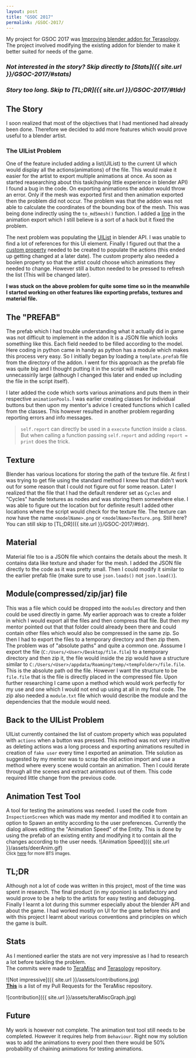 ```yaml
---
layout: post
title: "GSOC 2017"
permalink: /GSOC-2017/
---
```


<style>
	.page-header { color: #fff; text-align: center; background-color: #159957; background-image: linear-gradient(120deg, #22c1c3, #fdbb2d); }/*summer*/
	@media screen and (min-width: 64em) { .page-header { padding: 0rem 0rem; } }
	.hide{display: none;}
</style>

My project for GSOC 2017 was [Improving blender addon for Terasology](https://summerofcode.withgoogle.com/projects/#5727406135443456). The project involved modifying the existing addon for blender to make it better suited for needs of the game.  

### *Not interested in the story? Skip directly to [Stats]({{ site.url }}/GSOC-2017/#stats)*  
### *Story too long. Skip to [TL;DR]({{ site.url }}/GSOC-2017/#tldr)*

## The Story
I soon realized that most of the objectives that I had mentioned had already been done. Therefore we decided to add more features which would prove useful to a blender artist.  

### The UIList Problem
One of the feature included adding a list(UIList) to the current UI which would display all the actions(animations) of the file. This would make it easier for the artist to export multiple animations at once. As soon as started reasearching about this task(having little experience in blender API) I found a bug in the code. On exporting animations the addon would throw an error. Only if the mesh was exported first and then animation exported then the problem did not occur. The problem was that the addon was not able to calculate the coordinates of the bounding box of the mesh. This was being done indirectly using the `to_md5mesh()` function. I added a [line](https://github.com/MovingBlocks/TeraMisc/blob/master/blender_addons/io_md5_exporter/io_export_md5.py#L923) in the animation export which I still believe is a sort of a hack but it fixed the problem.  

The next problem was populating the [UIList](https://docs.blender.org/api/blender_python_api_2_70_5/bpy.types.UIList.html) in blender API. I was unable to find a lot of references for this UI element. Finally I figured out that the a [custom property](https://github.com/MovingBlocks/TeraMisc/blob/master/blender_addons/io_md5_exporter/io_export_md5.py#L1406) needed to be created to populate the actions (this ended up getting changed at a later date). The custom property also needed a boolen property so that the artist could choose which animations they needed to change. However still a button needed to be pressed to refresh the list (This will be changed later).

**I was stuck on the above problem for quite some time so in the meanwhile I started working on other features like exporting prefabs, textures and material file.**

## The **"PREFAB"**
The prefab which I had trouble understanding what it actually did in game was not difficult to implement in the addon
It is a JSON file which looks something like this. Each field needed to be filled according to the model. Here coding in python came in handy as python has a module which makes this process very easy. So I initially began by loading a `template.prefab` file from the directory of the addon. I went for this approach as the prefab file was quite big and I thought putting it in the script will make the unnecassirily large (although I changed this later and ended up including the file in the script itself).

I later added the code which sorts various animations and puts them in their respective `animationPools`. I was earlier creating classes for individual buttons but then upon my mentor's advice I created functions which I called from the classes. This however resulted in another problem regarding reporting errors and info messages.
> `self.report` can directly be used in a `execute` function inside a class. But when calling a function passing `self.report` and adding `report = print` does the trick.

## Texture
Blender has various locations for storing the path of the texture file. At first I was trying to get file using the standard method I knew but that didn't work out for some reason that I could not figure out for some reason. Later I realized that the file that I had the default renderer set as `Cycles` and "Cycles" handle textures as nodes and was storing them somewhere else. I was able to figure out the location but for definite result I added other locations where the script would check for the texture file. The texture can now have the name `<modelName>.png` or <`modelName>Texture.png`. Still here?
You can still skip to [TL;DR]({{ site.url }}/GSOC-2017/#tldr).

## Material
Material file too is a JSON file which contains the details about the mesh. It contains data like texture and shader for the mesh. I added the JSON file directly to the code as it was pretty small. Then I could modify it similar to the earlier prefab file (make sure to use `json.loads()` not `json.load()`). 

## Module(compressed/zip/jar) file
This was a file which could be dropped into the `modules` directory and then could be used directly in game. My earlier approach was to create a folder in which I would export all the files and then compress that file. But then my mentor pointed out that that folder could already been there and could contain other files which would also be compressed in the same zip.
So then I had to export the files to a temporary directory and then zip them. The problem was of "absolute paths" and quite a common one. 
Asssume I export the file (`C:/Users/<User>/Desktop/file.file`) to a temporary directory and then zip it, the file would inside the zip would have a structure similar to `C:/Users/<User>/appdata/Roaming/temp/<tempFolder>/file.file`. This is the absolute path od the file. However I want the structure to be `file.file` that is the file is directly placed in the compressed file. Upon further researching I came upon a method which would work perfectly for my use and one which I would not end up using at all in my final code.
The zip also needed a `module.txt` file which would describe the module and the dependencies that the module would need.

## Back to the UIList Problem
UIList currently contained the list of custom property which was populated with `actions` when a button was pressed. This method was not very intuitive as deleting actions was a long process and exporting animations resulted in creation of `fake user` every time I exported an animation. THe solution as suggested by my mentor was to scrap the old action import and use a method where every scene would contain an animation. Then I could iterate through all the scenes and extract animations out of them. This code required little change from the previous code.


## Animation Test Tool
A tool for testing the animations was needed. I used the code from `InspectionScreen` which was made my mentor and modified it to contain an option to Spawn an entity according to the user preferences. Currently the dialog allows editing the "Animation Speed" of the Entity. This is done by using the prefab of an existing entity and modifying it to contain all the changes according to the user needs.
![Animation Speed]({{ site.url }}/assets/deerAnim.gif)  
<small>Click [here](#) for more BTS images.</small>


## TL;DR
Although not a lot of code was written in this project, most of the time was spent in research. The final product (in my oponion) is satisfactory and would prove to be a help to the artists for easy testing and debugging.
Finally I learnt a lot during this summer especially about the blender API and about the game. I had worked mostly on UI for the game before this and with this project I learnt about various conventions and principles on which the game is built. 




## Stats
As I mentioned earlier the stats are not very impressive as I had to research a lot before tackling the problem.  
The commits were made to [TeraMisc](https://github.com/MovingBlocks/TeraMisc) and [Terasology](https://github.com/MovingBlocks/Terasology) repository.  

![Not impressive]({{ site.url }}/assets/contributions.jpg)  
**[This](https://github.com/MovingBlocks/TeraMisc/commits/master?author=kartikey0303)** is a list of my Pull Requests for the TeraMisc repository.


![contribution]({{ site.url }}/assets/teraMiscGraph.jpg)

## Future
My work is however not complete. The animation test tool still needs to be completed. However it requires help from `Behaviour`. Right now my solution was to add the animations to every pool then there would be 50% probability of chaining animations for testing animations.

<div class="hide">
## TL;DR TL;DR
The project was in my opinion was quite successful. I had no problem with the output result and I hope artists find the addon and tool helpful. However my work is not done yet. The animation test tool still needs to be completed. However it requires help from `Behaviour`. Right now my solution was to add the animations to every pool then there would be 50% probability of chaining animations for testing animations.
</div>